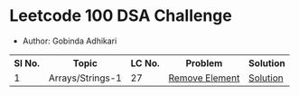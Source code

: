 # Leetcode 100 DSA Challenge
- Author: Gobinda Adhikari
<table>
        <tr>
            <th>Sl No.</th>
            <th>Topic</th>
            <th>LC No.</th>
            <th>Problem</th>
            <th>Solution</th>
        </tr>
        <tr>
            <td>1</td>
            <td>Arrays/Strings-1</td>
            <td>27</td>
            <td><a href="https://leetcode.com/problems/remove-element/">Remove Element</a></td>
            <td><a href="https://github.com/Gobinda-A/Leetcode_100_DSA_Challenge/tree/main/Arrays_Strings-1/1-Remove%20Element">Solution</a></td>
        </tr>
    </table>
